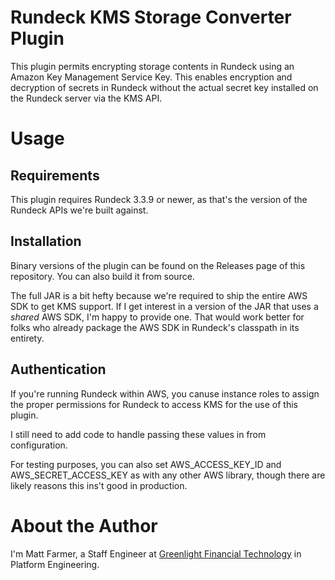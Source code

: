 # Rundeck KMS Storage Converter Plugin

This plugin permits encrypting storage contents in Rundeck using an Amazon Key Management Service
Key. This enables encryption and decryption of secrets in Rundeck without the actual secret key
installed on the Rundeck server via the KMS API.

# Usage

## Requirements

This plugin requires Rundeck 3.3.9 or newer, as that's the version of the Rundeck APIs we're
built against.

## Installation

Binary versions of the plugin can be found on the Releases page of this repository. You can also
build it from source.

The full JAR is a bit hefty because we're required to ship the entire AWS SDK to get KMS support.
If I get interest in a version of the JAR that uses a _shared_ AWS SDK, I'm happy to provide one.
That would work better for folks who already package the AWS SDK in Rundeck's classpath in its
entirety.

## Authentication

If you're running Rundeck within AWS, you canuse instance roles to assign the
proper permissions for Rundeck to access KMS for the use of this plugin.

I still need to add code to handle passing these values in from configuration.

For testing purposes, you can also set AWS_ACCESS_KEY_ID and AWS_SECRET_ACCESS_KEY
as with any other AWS library, though there are likely reasons this ins't good
in production.

# About the Author

I'm Matt Farmer, a Staff Engineer at [Greenlight Financial Technology][gl] in
Platform Engineering.

[gl]: https://greenlightcard.com
